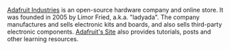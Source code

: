 [Adafruit Industries](http://www.adafruit.com) is an open-source hardware company and online store. It was founded in 2005 by Limor Fried, a.k.a. "ladyada". The company manufactures and sells electronic kits and boards, and also sells third-party electronic components. [Adafruit's Site](http://www.adafruit.com) also provides tutorials, posts and other learning resources.
